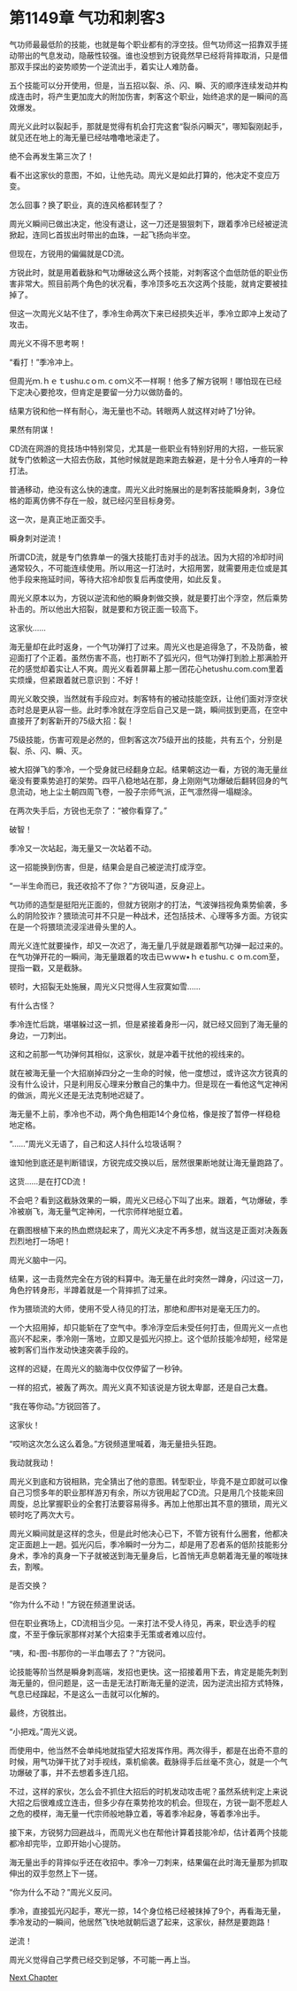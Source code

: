 # 第1149章 气功和刺客3

气功师最最低阶的技能，也就是每个职业都有的浮空技。但气功师这一招靠双手搓动带出的气息发动，隐蔽性较强。谁也没想到方锐竟然早已经将背摔取消，只是借那双手探出的姿势顺势一个逆流出手，着实让人难防备。

五个技能可以分开使用，但是，当五招以裂、杀、闪、瞬、灭的顺序连续发动并构成连击时，将产生更加庞大的附加伤害，刺客这个职业，始终追求的是一瞬间的高效爆发。

周光义此时以裂起手，那就是觉得有机会打完这套“裂杀闪瞬灭”，哪知裂刚起手，就见还在地上的海无量已经咕噜噜地滚走了。

绝不会再发生第三次了！

看不出这家伙的意图，不如，让他先动。周光义是如此打算的，他决定不变应万变。

怎么回事？换了职业，真的连风格都转型了？

周光义瞬间已做出决定，他没有退让，这一刀还是狠狠刺下，跟着季冷已经被逆流掀起，连同匕首拔出时带出的血珠，一起飞扬向半空。

但现在，方锐用的偏偏就是CD流。

方锐此时，就是用着截脉和气功爆破这么两个技能，对刺客这个血低防低的职业伤害非常大。照目前两个角色的状况看，季冷顶多吃五次这两个技能，就肯定要被挂掉了。

但这一次周光义站不住了，季冷生命两次下来已经损失近半，季冷立即冲上发动了攻击。

周光义不得不思考啊！

“看打！”季冷冲上。

但周光ｍ.ｈｅｔushu.cｏm.ｃoｍ义不一样啊！他多了解方锐啊！哪怕现在已经下定决心要抢攻，但肯定是要留一分力以做防备的。

结果方锐和他一样有耐心，海无量也不动。转眼两人就这样对峙了1分钟。

果然有阴谋！

CD流在网游的竞技场中特别常见，尤其是一些职业有特别好用的大招，一些玩家就专门依赖这一大招去伤敌，其他时候就是跑来跑去躲避，是十分令人唾弃的一种打法。

普通移动，绝没有这么快的速度。周光义此时施展出的是刺客技能瞬身刺，3身位格的距离仿佛不存在一般，就已经闪至目标身旁。

这一次，是真正地正面交手。

瞬身刺对逆流！

所谓CD流，就是专门依靠单一的强大技能打击对手的战法。因为大招的冷却时间通常较久，不可能连续使用。所以用这一打法时，大招用罢，就需要用走位或是其他手段来拖延时间，等待大招冷却恢复后再度使用，如此反复。

周光义原本以为，方锐以逆流和他的瞬身刺做交换，就是要打出个浮空，然后乘势补击的。所以他出大招裂，就是要和方锐正面一较高下。

这家伙……

海无量却在此时返身，一个气功弹打了过来。周光义也是追得急了，不及防备，被迎面打了个正着。虽然伤害不高，也打断不了弧光闪，但气功弹打到脸上那满脸开花的感觉却着实让人不爽。周光义看着屏幕上那一团花心hetushu.com.com里着实烦燥，但紧跟着就已意识到：不好！

周光义敢交换，当然就有手段应对。刺客特有的被动技能空跃，让他们面对浮空状态时总是更从容一些。此时季冷就在浮空后自己又是一跳，瞬间拔到更高，在空中直接开了刺客新开的75级大招：裂！

75级技能，伤害可观是必然的，但刺客这次75级开出的技能，共有五个，分别是裂、杀、闪、瞬、灭。

被大招弹飞的季冷，一个受身就已经翻身立起。结果朝这边一看，方锐的海无量丝毫没有要乘势追打的架势。四平八稳地站在那，身上刚刚气功爆破后翻转回身的气息流动，地上尘土朝四周飞卷，一股子宗师气派，正气凛然得一塌糊涂。

在两次失手后，方锐也无奈了：“被你看穿了。”

破智！

季冷又一次站起，海无量又一次站着不动。

这一招能换到伤害，但是，结果会是自己被逆流打成浮空。

“一半生命而已，我还收拾不了你？”方锐叫道，反身迎上。

气功师的造型是挺阳光正面的，但就方锐刚才的打法，气波弹挡视角乘势偷袭，多么的阴险狡诈？猥琐流可并不只是一种战术，还包括技术、心理等多方面。方锐实在是一个将猥琐流浸淫进骨头里的人。

周光义连忙就要操作，却又一次迟了，海无量几乎就是跟着那气功弹一起过来的。在气功弹开花的一瞬间，海无量跟着的攻击已ｗｗw•ｈｅtushu.ｃｏm.com至，提指一戳，又是截脉。

顿时，大招裂无处施展，周光义只觉得人生寂寞如雪……

有什么古怪？

季冷连忙后跳，堪堪躲过这一抓，但是紧接着身形一闪，就已经又回到了海无量的身边，一刀刺出。

这和之前那一气功弹何其相似，这家伙，就是冲着干扰他的视线来的。

就在被海无量一个大招崩掉四分之一生命的时候，他一度想过，或许这次方锐真的没有什么设计，只是利用反心理来分散自己的集中力。但是现在一看他这气定神闲的做派，周光义还是无法克制地迟疑了。

海无量不上前，季冷也不动，两个角色相距14个身位格，像是按了暂停一样稳稳地定格。

“……”周光义无语了，自己和这人抖什么垃圾话啊？

谁知他到底还是判断错误，方锐完成交换以后，居然很果断地就让海无量跑路了。

这货……是在打CD流！

不会吧？看到这截脉效果的一瞬，周光义已经心下叫了出来。跟着，气功爆破，季冷被崩飞，海无量气定神闲，一代宗师样地挺立着。

在霸图根植下来的热血燃烧起来了，周光义决定不再多想，就当这是正面对决轰轰烈烈地打一场吧！

周光义脑中一闪。

结果，这一击竟然完全在方锐的料算中。海无量在此时突然一蹲身，闪过这一刀，角色拧转身形，半蹲着就是一个背摔抓了过来。

作为猥琐流的大师，使用不受人待见的打法，那绝和*图*书对是毫无压力的。

一个大招用掉，却只能斩在了空气中。季冷浮空后未受任何打击，但周光义一点也高兴不起来，季冷刚一落地，立即又是弧光闪掠上。这个低阶技能冷却短，经常是被刺客们当作发动快速突袭手段的。

这样的迟疑，在周光义的脑海中仅仅停留了一秒钟。

一样的招式，被轰了两次。周光义真不知该说是方锐太卑鄙，还是自己太蠢。

“我在等你动。”方锐回答了。

这家伙！

“哎哟这次怎么这么着急。”方锐频道里喊着，海无量扭头狂跑。

我动就我动！

周光义到底和方锐相熟，完全猜出了他的意图。转型职业，毕竟不是立即就可以像自己习惯多年的职业那样游刃有余，所以方锐用起了CD流。只是用几个技能来回周旋，总比掌握职业的全套打法要容易得多。再加上他那出其不意的猥琐，周光义顿时吃了两次大亏。

周光义瞬间就是这样的念头，但是此时他决心已下，不管方锐有什么圈套，他都决定正面趟上一趟。弧光闪后，季冷瞬时一分为二，却是用了忍者系的低阶技能影分身术，季冷的真身一下子就被送到海无量身后，匕首悄无声息朝着海无量的喉咙抹去，割喉。

是否交换？

“你为什么不动！”方锐在频道里说话。

但在职业赛场上，CD流相当少见。一来打法不受人待见，再来，职业选手的程度，不至于像玩家那样对某个大招束手无策或者难以应付。

“咦，和-图-书那你的一半血哪去了？”方锐问。

论技能等阶当然是瞬身刺高端，发招也更快。这一招接着用下去，肯定是能先刺到海无量的，但问题是，这一击是无法打断海无量的逆流，因为逆流出招方式特殊，气息已经蹿起，不是这么一击就可以化解的。

最终，方锐胜出。

“小把戏。”周光义说。

而使用中，他当然不会单纯地就指望大招发挥作用。两次得手，都是在出奇不意的时候，用气功弹干扰了对手视线，乘机偷袭。截脉得手后丝毫不贪心，就是一个气功爆破了事，并不去想着多连几招。

不过，这样的家伙，怎么会不抓住大招后的时机发动攻击呢？虽然系统判定上来说大招之后很难成立连击，但多少存在乘势抢攻的机会。但现在，方锐一副不愿趁人之危的模样，海无量一代宗师般地静立着，等着季冷起身，等着季冷出手。

接下来，方锐努力回避战斗，而周光义也在帮他计算着技能冷却，估计着两个技能都冷却完毕，立即开始小心提防。

海无量出手的背摔似乎还在收招中。季冷一刀刺来，结果偏在此时海无量那为抓取伸出的双手忽然上下一搓。

“你为什么不动？”周光义反问。

季冷，直接弧光闪起手，寒光一掠，14个身位格已经被抹掉了9个，再看海无量，季冷发动的一瞬间，他居然飞快地就朝后退了起来，这家伙，赫然是要跑路！

逆流！

周光义觉得自己学费已经交到足够，不可能一再上当。



[Next Chapter](%E7%AC%AC1150%E7%AB%A0%20%E8%8A%B1%E8%B0%A2%E8%8A%B1%E5%BC%80.md)